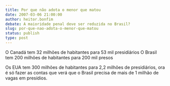 ```yaml
---
title: Por que não adota o menor que matou
date: 2007-03-06 21:00:00
author: heitor.bonfim
debate: A maioridade penal deve ser reduzida no Brasil?
slug: por-que-nao-adota-o-menor-que-matou
status: publish 
type: post
---
```


O Canadá tem 32 milhões de habitantes para 53 mil presidíários O Brasil tem 200 milhões de habitantes para 200 mil presos  

Os EUA tem 300 milhões de habitantes para 2,2 milhões de presidiários, ora é só fazer as contas que verá que o Brasil precisa de mais de 1 milhão de vagas em presídios.
